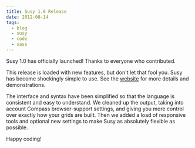 ```yaml
---
title: Susy 1.0 Release
date: 2012-08-14
tags:
  - blog
  - susy
  - code
  - sass
---
```


Susy 1.0 has officially launched!
Thanks to everyone who contributed.

This release is loaded with new features,
but don't let that fool you.
Susy has become shockingly simple to use.
See the [website][susy] for more details and demonstrations.

[susy]: http://susy.oddbird.net/

The interface and syntax have been simplified
so that the language is consistent and easy to understand.
We cleaned up the output,
taking into account Compass browser-support settings,
and giving you more control over exactly how your grids are built.
Then we added a load of responsive tools
and optional new settings
to make Susy as absolutely flexible as possible.

Happy coding!

